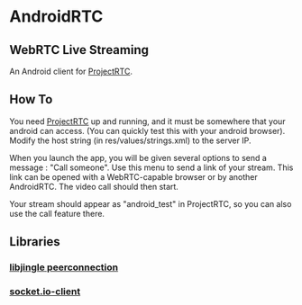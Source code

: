 # AndroidRTC

## WebRTC Live Streaming

An Android client for [ProjectRTC](https://github.com/aldomozhirov/TelepresenceRobot/tree/master/ProjectRTC).

## How To

You need [ProjectRTC](https://github.com/aldomozhirov/TelepresenceRobot/tree/master/ProjectRTC) up and running, and it must be somewhere that your android can access. (You can quickly test this with your android browser). Modify the host string (in res/values/strings.xml) to the server IP.

When you launch the app, you will be given several options to send a message : "Call someone".
Use this menu to send a link of your stream. This link can be opened with a WebRTC-capable browser or by another AndroidRTC.
The video call should then start.

Your stream should appear as "android_test" in ProjectRTC, so you can also use the call feature there.

## Libraries

### [libjingle peerconnection](https://code.google.com/p/webrtc/)
### [socket.io-client](https://github.com/nkzawa/socket.io-client.java)
